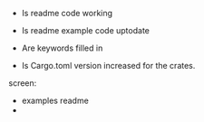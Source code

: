 - Is readme code working
- Is readme example code uptodate

- Are keywords filled in
- Is Cargo.toml version increased for the crates. 



screen:
- examples readme
- 